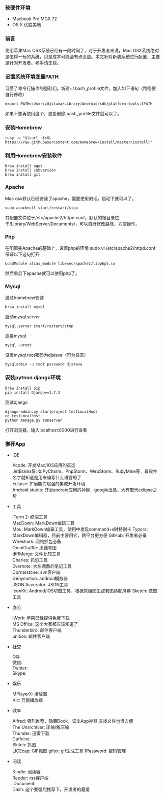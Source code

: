 ### 软硬件环境
* Macbook Pro MGX 72
* OS X 优胜美地

### 前言
使用苹果Mac OSX系统已经有一段时间了，对于开发者来说，Mac OSX系统绝对是值得一玩的系统，只是成本可能会有点高些。本文针对新装系统进行配置，主要是针对开发者。老手请无视。

### 设置系统环境变量PATH
习惯了命令行操作的童鞋们，新建~/.bash_profile文件，加入如下语句（路径要自行修改）

	export PATH=/Users/djstava/Library/Android/sdk/platform-tools:$PATH

如果不想再使用这个，直接删除.bash_profile文件就可以了。

### 安装Homebrew

	ruby -e "$(curl -fsSL https://raw.githubusercontent.com/Homebrew/install/master/install)"

### 利用Homebrew安装软件

	brew install wget
	brew install subversion
	brew install git

### Apache
Mac osx默认已经安装了apache，需要使用的话，启动下就可以了。

	sudo apachectl start/restart/stop

其配置文件位于/etc/apache2/httpd.conf，默认的根目录位于/Library/WebServer/Documents/，可以自行修改路径，方便操作。

### Php
在配置完Apache的基础上，设置php的环境
	sudo vi /etc/apache2/httpd.conf
保证以下这句打开

	LoadModule alias_module libexec/apache2/libphp5.so

然后重启下apache就可以使用php了。

### Mysql
通过homebrew安装

	brew install mysql

启动mysql.server

	mysql.server start/restart/stop

连接mysql

	mysql -uroot

设置mysql root密码为djstava（可为任意）

	mysqladmin -u root password djstava

### 安装python django环境

	brew install pip
	pip install Django==1.7.3

测试django

	django-admin.py startproject testLocalHost
	cd testLocalhost
	python manage.py runserver

打开浏览器，输入localhost:8000进行查看

### 推荐App
* IDE

	Xcode:	开发Mac/iOS应用的首选    
	JetBrains系:	如PyCharm、PhpStorm、WebStorm、RubyMine等，看软件名字就知道是用来编写什么语言的了    
	Eclipse:	扩展能力超强的集成开发环境    
	Android studio:	开发android应用的神器，google出品，大有取代eclipse之势  

* 工具

	iTerm 2: 终端工具    
	MacDown: MarkDown编辑工具    
	Mou: MarkDown编辑工具，使用中发现command+s时特别卡
	Typora: MarkDown编辑器，目前主要用它，跨平台更方便
	GitHub: 开发者必备    
	Wireshark: 网络抓包必备    
	OmniGraffle: 思维导图        
	diffMerge: 文件比较工具    
	Charles: 抓包工具    
	Evernote: 大名鼎鼎的笔记工具    
	Cornerstone: svn客户端    
	Genymotion: android模拟器    
	JSON Accerator: JSON工具    
	IconKit: Android/iOS切图工具，根据原始图生成套图适配屏幕
	Sketch: 做图工具

* 办公

	iWork: 苹果已经提供免费下载    
	MS Office: 这个大家都应该知道了    
	Thunderbird: 邮件客户端    
	unibox: 邮件客户端    

* 社交

	QQ:     
	微信:                
	Twitter:   
	Skype:    

* 娱乐

	MPlayerX: 播放器    
	Vlc: 万能播放器    

* 效率

	Alfred: 强烈推荐，隐藏Dock，调出App神器,查找文件也很方便    
	The Unarchiver: 压缩/解压缩    
	Thunder: 迅雷下载        
	Caffeine:    
	Skitch: 抓图        
	LICEcap: GIF抓图
	gifox: gif生成工具
	1Password: 密码管理   

* 阅读

	Kindle: 阅读器    
	Reeder: rss客户端   
	iDocument:    
	Dash: 这个要强烈推荐下，开发者的最爱   
